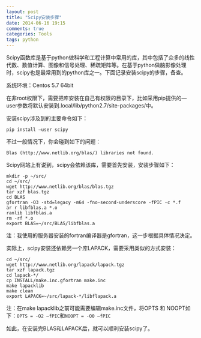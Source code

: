 ```yaml
---
layout: post
title: "Scipy安装步骤"
date: 2014-06-16 19:15
comments: true
categories: Tools
tags: python
---
```

Scipy函数库是基于python做科学和工程计算中常用的库，其中包括了众多的线性代数、数值计算、图像和信号处理、稀疏矩阵等。在基于python做脑影像处理时，scipy也是最常用到的python库之一。下面记录安装scipy的步骤，备查。

系统环境：Centos 5.7 64bit

在非root权限下，需要把库安装在自己有权限的目录下，比如采用pip提供的—user参数将默认安装到.local/lib/python2.7/site-packages/中。

安装scipy涉及到的主要命令如下：

	pip install –user scipy

不过一般情况下，你会碰到如下的问题：<!--more-->

	Blas (http://www.netlib.org/blas/) libraries not found.

Scipy网站上有说到，scipy会依赖该库，需要首先安装，安装步骤如下：

	mkdir -p ~/src/
	cd ~/src/
	wget http://www.netlib.org/blas/blas.tgz
	tar xzf blas.tgz
	cd BLAS
	gfortran -O3 -std=legacy -m64 -fno-second-underscore -fPIC -c *.f
	ar r libfblas.a *.o
	ranlib libfblas.a
	rm -rf *.o
	export BLAS=~/src/BLAS/libfblas.a

注：我使用的服务器安装的fortran编译器是gfortran，这一步根据具体情况决定。

实际上，scipy安装还依赖另一个库LAPACK，需要采用类似的方式安装：

	cd ~/src/
	wget http://www.netlib.org/lapack/lapack.tgz
	tar xzf lapack.tgz
	cd lapack-*/
	cp INSTALL/make.inc.gfortran make.inc
	make lapacklib
	make clean
	export LAPACK=~/src/lapack-*/libflapack.a

注：在make lapacklib之前可能需要编辑make.inc文件，将OPTS 和 NOOPT如下：`OPTS = -O2 –fPIC`和`NOOPT = -O0 –fPIC`

如此，在安装完BLAS和LAPACK后，就可以顺利安装scipy了。
